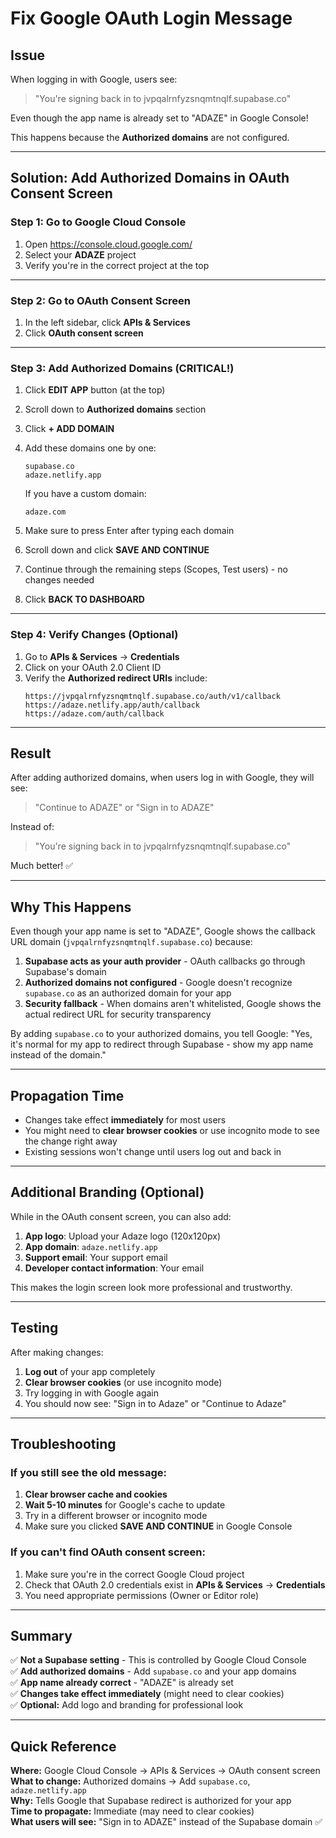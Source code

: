 # Fix Google OAuth Login Message

## Issue
When logging in with Google, users see:
> "You're signing back in to jvpqalrnfyzsnqmtnqlf.supabase.co"

Even though the app name is already set to "ADAZE" in Google Console!

This happens because the **Authorized domains** are not configured.

---

## Solution: Add Authorized Domains in OAuth Consent Screen

### Step 1: Go to Google Cloud Console

1. Open https://console.cloud.google.com/
2. Select your **ADAZE** project
3. Verify you're in the correct project at the top

---

### Step 2: Go to OAuth Consent Screen

1. In the left sidebar, click **APIs & Services**
2. Click **OAuth consent screen**

---

### Step 3: Add Authorized Domains (CRITICAL!)

1. Click **EDIT APP** button (at the top)
2. Scroll down to **Authorized domains** section
3. Click **+ ADD DOMAIN**
4. Add these domains one by one:
   ```
   supabase.co
   adaze.netlify.app
   ```
   
   If you have a custom domain:
   ```
   adaze.com
   ```

5. Make sure to press Enter after typing each domain
6. Scroll down and click **SAVE AND CONTINUE**
7. Continue through the remaining steps (Scopes, Test users) - no changes needed
8. Click **BACK TO DASHBOARD**

---

### Step 4: Verify Changes (Optional)

1. Go to **APIs & Services** → **Credentials**
2. Click on your OAuth 2.0 Client ID
3. Verify the **Authorized redirect URIs** include:
   ```
   https://jvpqalrnfyzsnqmtnqlf.supabase.co/auth/v1/callback
   https://adaze.netlify.app/auth/callback
   https://adaze.com/auth/callback
   ```

---

## Result

After adding authorized domains, when users log in with Google, they will see:
> "Continue to ADAZE" or "Sign in to ADAZE"

Instead of:
> "You're signing back in to jvpqalrnfyzsnqmtnqlf.supabase.co"

Much better! ✅

---

## Why This Happens

Even though your app name is set to "ADAZE", Google shows the callback URL domain (`jvpqalrnfyzsnqmtnqlf.supabase.co`) because:

1. **Supabase acts as your auth provider** - OAuth callbacks go through Supabase's domain
2. **Authorized domains not configured** - Google doesn't recognize `supabase.co` as an authorized domain for your app
3. **Security fallback** - When domains aren't whitelisted, Google shows the actual redirect URL for security transparency

By adding `supabase.co` to your authorized domains, you tell Google: "Yes, it's normal for my app to redirect through Supabase - show my app name instead of the domain."

---

## Propagation Time

- Changes take effect **immediately** for most users
- You might need to **clear browser cookies** or use incognito mode to see the change right away
- Existing sessions won't change until users log out and back in

---

## Additional Branding (Optional)

While in the OAuth consent screen, you can also add:

1. **App logo**: Upload your Adaze logo (120x120px)
2. **App domain**: `adaze.netlify.app`
3. **Support email**: Your support email
4. **Developer contact information**: Your email

This makes the login screen look more professional and trustworthy.

---

## Testing

After making changes:

1. **Log out** of your app completely
2. **Clear browser cookies** (or use incognito mode)
3. Try logging in with Google again
4. You should now see: "Sign in to Adaze" or "Continue to Adaze"

---

## Troubleshooting

### If you still see the old message:

1. **Clear browser cache and cookies**
2. **Wait 5-10 minutes** for Google's cache to update
3. Try in a different browser or incognito mode
4. Make sure you clicked **SAVE AND CONTINUE** in Google Console

### If you can't find OAuth consent screen:

1. Make sure you're in the correct Google Cloud project
2. Check that OAuth 2.0 credentials exist in **APIs & Services** → **Credentials**
3. You need appropriate permissions (Owner or Editor role)

---

## Summary

✅ **Not a Supabase setting** - This is controlled by Google Cloud Console  
✅ **Add authorized domains** - Add `supabase.co` and your app domains  
✅ **App name already correct** - "ADAZE" is already set  
✅ **Changes take effect immediately** (might need to clear cookies)  
✅ **Optional:** Add logo and branding for professional look  

---

## Quick Reference

**Where:** Google Cloud Console → APIs & Services → OAuth consent screen  
**What to change:** Authorized domains → Add `supabase.co`, `adaze.netlify.app`  
**Why:** Tells Google that Supabase redirect is authorized for your app  
**Time to propagate:** Immediate (may need to clear cookies)  
**What users will see:** "Sign in to ADAZE" instead of the Supabase domain ✅
